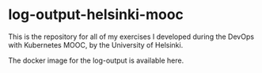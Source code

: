 # log-output-helsinki-mooc
This is the repository for all of my exercises I developed during the DevOps with Kubernetes MOOC, by the University of Helsinki.

The docker image for the log-output is available here.
